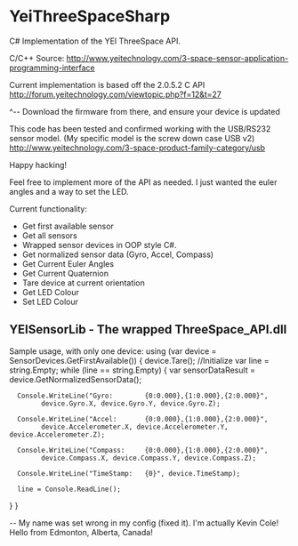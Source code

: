 YeiThreeSpaceSharp
==================

C# Implementation of the YEI ThreeSpace API.

C/C++ Source: http://www.yeitechnology.com/3-space-sensor-application-programming-interface

Current implementation is based off the 2.0.5.2 C API
http://forum.yeitechnology.com/viewtopic.php?f=12&t=27

^-- Download the firmware from there, and ensure your device is updated

This code has been tested and confirmed working with the USB/RS232 sensor model.
(My specific model is the screw down case USB v2)
http://www.yeitechnology.com/3-space-product-family-category/usb

Happy hacking!

Feel free to implement more of the API as needed.  I just wanted the euler angles and a way to set the LED.

Current functionality:
- Get first available sensor
- Get all sensors
- Wrapped sensor devices in OOP style C#.
- Get normalized sensor data (Gyro, Accel, Compass)
- Get Current Euler Angles
- Get Current Quaternion 
- Tare device at current orientation
- Get LED Colour
- Set LED Colour

YEISensorLib - The wrapped ThreeSpace_API.dll
---------------

Sample usage, with only one device:
using (var device = SensorDevices.GetFirstAvailable())
{
   device.Tare(); //Initialize
   var line = string.Empty;
   while (line == string.Empty)
   {
      var sensorDataResult = device.GetNormalizedSensorData();

      Console.WriteLine("Gyro:        {0:0.000},{1:0.000},{2:0.000}", 
            device.Gyro.X, device.Gyro.Y, device.Gyro.Z);

      Console.WriteLine("Accel:       {0:0.000},{1:0.000},{2:0.000}", 
            device.Accelerometer.X, device.Accelerometer.Y, device.Accelerometer.Z);

      Console.WriteLine("Compass:     {0:0.000},{1:0.000},{2:0.000}", 
            device.Compass.X, device.Compass.Y, device.Compass.Z);

      Console.WriteLine("TimeStamp:   {0}", device.TimeStamp);

      line = Console.ReadLine();
   }
}


-- My name was set wrong in my config (fixed it).  I'm actually Kevin Cole!  Hello from Edmonton, Alberta, Canada!